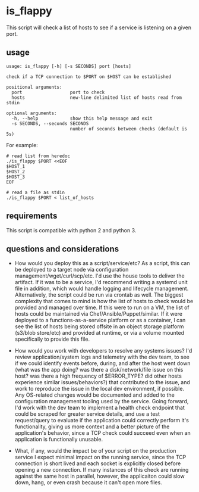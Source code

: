 # is_flappy
This script will check a list of hosts to see if a service is listening on a given port.

## usage
```
usage: is_flappy [-h] [-s SECONDS] port [hosts]

check if a TCP connection to $PORT on $HOST can be established

positional arguments:
  port                  port to check
  hosts                 new-line delimited list of hosts read from stdin

optional arguments:
  -h, --help            show this help message and exit
  -s SECONDS, --seconds SECONDS
                        number of seconds between checks (default is 5s)

```

For example:

```
# read list from heredoc
./is_flappy $PORT <<EOF
$HOST_1
$HOST_2
$HOST_3
EOF
```

```
# read a file as stdin
./is_flappy $PORT < list_of_hosts
```

## requirements
This script is compatible with python 2 and python 3.


## questions and considerations
* How would you deploy this as a script/service/etc?
    As a script, this can be deployed to a target node via configuration management/wget/curl/scp/etc. I'd use the house tools to deliver the artifact. If it was to be a service, I'd recommend writing a systemd unit file in addition, which would handle logging and lifecycle management. Alternatively, the script could be run via crontab as well.
    The biggest complexity that comes to mind is how the list of hosts to check would be provided and managed over time. If this were to run on a VM, the list of hosts could be maintained via Chef/Ansible/Puppet/similar. If it were deployed to a functions-as-a-service platform or as a container, I can see the list of hosts being stored offsite in an object storage platform (s3/blob store/etc) and provided at runtime, or via a volume mounted specifically to provide this file.

* How would you work with developers to resolve any systems issues?
    I'd review application/system logs and telemetry with the dev team, to see if we could identify events before, during, and after the host went down (what was the app doing? was there a disk/network/file issue on this host? was there a high frequency of $ERROR_TYPE? did other hosts experience similar issues/behaviors?) that contributed to the issue, and work to reproduce the issue in the local dev environment, if possible. Any OS-related changes would be documented and added to the configuration management tooling used by the service.
    Going forward, I'd work with the dev team to implement a health check endpoint that could be scraped for greater service details, and use a test request/query to evaluate if the application could correctly perform it's functionality, giving us more context and a better picture of the application's behavior, since a TCP check could succeed even when an application is functionally unusable.

* What, if any, would the impact be of your script on the production service
    I expect minimal impact on the running service, since the TCP connection is short lived and each socket is explicitly closed before opening a new connection. If many instances of this check are running against the same host in parallel, however, the applicaiton could slow down, hang, or even crash because it can't open more files. 
